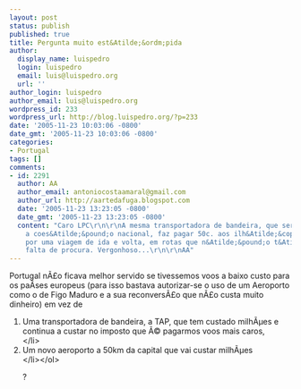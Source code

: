 ```yaml
---
layout: post
status: publish
published: true
title: Pergunta muito est&Atilde;&ordm;pida
author:
  display_name: luispedro
  login: luispedro
  email: luis@luispedro.org
  url: ''
author_login: luispedro
author_email: luis@luispedro.org
wordpress_id: 233
wordpress_url: http://blog.luispedro.org/?p=233
date: '2005-11-23 10:03:06 -0800'
date_gmt: '2005-11-23 10:03:06 -0800'
categories:
- Portugal
tags: []
comments:
- id: 2291
  author: AA
  author_email: antoniocostaamaral@gmail.com
  author_url: http://aartedafuga.blogspot.com
  date: '2005-11-23 13:23:05 -0800'
  date_gmt: '2005-11-23 13:23:05 -0800'
  content: "Caro LPC\r\n\r\nA mesma transportadora de bandeira, que serve supostamente
    a coes&Atilde;&pound;o nacional, faz pagar 50c. aos ilh&Atilde;&copy;us nacionais
    por uma viagem de ida e volta, em rotas que n&Atilde;&pound;o t&Atilde;&ordf;m
    falta de procura. Vergonhoso...\r\n\r\nAA"
---
```

<p>Portugal n&Atilde;&pound;o ficava melhor servido se tivessemos voos a baixo custo para os pa&Atilde;&shy;ses europeus (para isso bastava autorizar-se o uso de um Aeroporto como o de  Figo Maduro e a sua reconvers&Atilde;&pound;o que n&Atilde;&pound;o custa muito dinheiro) em vez de</p>
<ol>
<li>Uma transportadora de bandeira, a TAP, que tem custado milh&Atilde;&micro;es e continua a custar no imposto que &Atilde;&copy; pagarmos voos mais caros,<br />
<&#47;li>
<li>Um novo aeroporto a 50km da capital que vai custar milh&Atilde;&micro;es<br />
<&#47;li><&#47;ol></p>
<p>?</p>

